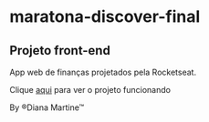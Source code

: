 # maratona-discover-final

## Projeto front-end

App web de finanças projetados pela Rocketseat.


Clique [aqui](https://dianamartine.github.io/maratona-discover-final/.) para ver o projeto funcionando
 
By &reg;Diana Martine&trade;
